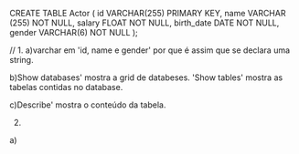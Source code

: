 CREATE TABLE Actor (
    id VARCHAR(255) PRIMARY KEY,
    name VARCHAR (255) NOT NULL,
    salary FLOAT NOT NULL,
    birth_date DATE NOT NULL,
    gender VARCHAR(6) NOT NULL
);

// 1. a)varchar em 'id, name e gender' por que é assim que se declara uma string.

b)Show databases' mostra a grid de databeses. 'Show tables' mostra as tabelas contidas no database.

c)Describe' mostra o conteúdo da tabela.

2.
a)